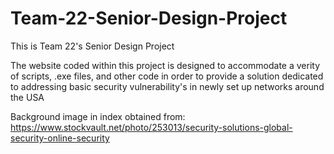 # Team-22-Senior-Design-Project
This is Team 22's Senior Design Project

The website coded within this project is designed to accommodate a verity of scripts, .exe files, and other code in order to provide a solution dedicated to addressing basic security vulnerability's in newly set up networks around the USA


Background image in index obtained from:
https://www.stockvault.net/photo/253013/security-solutions-global-security-online-security
